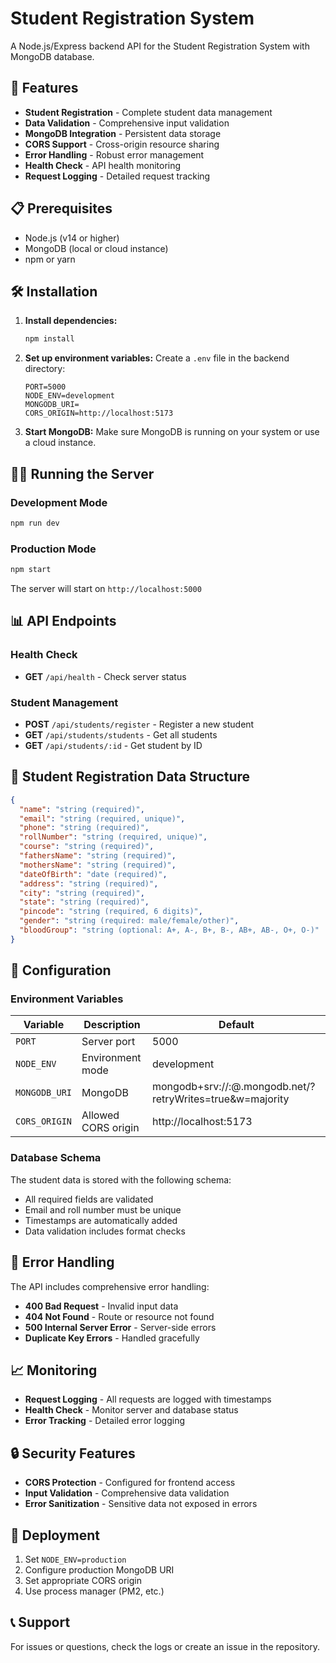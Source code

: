 # Student Registration System

A Node.js/Express backend API for the Student Registration System with MongoDB database.

## 🚀 Features

- **Student Registration** - Complete student data management
- **Data Validation** - Comprehensive input validation
- **MongoDB Integration** - Persistent data storage
- **CORS Support** - Cross-origin resource sharing
- **Error Handling** - Robust error management
- **Health Check** - API health monitoring
- **Request Logging** - Detailed request tracking

## 📋 Prerequisites

- Node.js (v14 or higher)
- MongoDB (local or cloud instance)
- npm or yarn

## 🛠️ Installation

1. **Install dependencies:**
   ```bash
   npm install
   ```

2. **Set up environment variables:**
   Create a `.env` file in the backend directory:
   ```env
   PORT=5000
   NODE_ENV=development
   MONGODB_URI=
   CORS_ORIGIN=http://localhost:5173
   ```

3. **Start MongoDB:**
   Make sure MongoDB is running on your system or use a cloud instance.

## 🏃‍♂️ Running the Server

### Development Mode
```bash
npm run dev
```

### Production Mode
```bash
npm start
```

The server will start on `http://localhost:5000`

## 📊 API Endpoints

### Health Check
- **GET** `/api/health` - Check server status

### Student Management
- **POST** `/api/students/register` - Register a new student
- **GET** `/api/students/students` - Get all students
- **GET** `/api/students/:id` - Get student by ID

## 📝 Student Registration Data Structure

```json
{
  "name": "string (required)",
  "email": "string (required, unique)",
  "phone": "string (required)",
  "rollNumber": "string (required, unique)",
  "course": "string (required)",
  "fathersName": "string (required)",
  "mothersName": "string (required)",
  "dateOfBirth": "date (required)",
  "address": "string (required)",
  "city": "string (required)",
  "state": "string (required)",
  "pincode": "string (required, 6 digits)",
  "gender": "string (required: male/female/other)",
  "bloodGroup": "string (optional: A+, A-, B+, B-, AB+, AB-, O+, O-)"
}
```

## 🔧 Configuration

### Environment Variables

| Variable | Description | Default |
|----------|-------------|---------|
| `PORT` | Server port | 5000 |
| `NODE_ENV` | Environment mode | development |
| `MONGODB_URI` | MongoDB | mongodb+srv://<username>:<password>@<cluster>.mongodb.net/<database>?retryWrites=true&w=majority
| `CORS_ORIGIN` | Allowed CORS origin | http://localhost:5173 |

### Database Schema

The student data is stored with the following schema:
- All required fields are validated
- Email and roll number must be unique
- Timestamps are automatically added
- Data validation includes format checks

## 🐛 Error Handling

The API includes comprehensive error handling:
- **400 Bad Request** - Invalid input data
- **404 Not Found** - Route or resource not found
- **500 Internal Server Error** - Server-side errors
- **Duplicate Key Errors** - Handled gracefully

## 📈 Monitoring

- **Request Logging** - All requests are logged with timestamps
- **Health Check** - Monitor server and database status
- **Error Tracking** - Detailed error logging

## 🔒 Security Features

- **CORS Protection** - Configured for frontend access
- **Input Validation** - Comprehensive data validation
- **Error Sanitization** - Sensitive data not exposed in errors

## 🚀 Deployment

1. Set `NODE_ENV=production`
2. Configure production MongoDB URI
3. Set appropriate CORS origin
4. Use process manager (PM2, etc.)

## 📞 Support

For issues or questions, check the logs or create an issue in the repository. 
